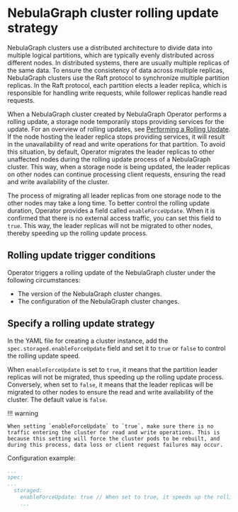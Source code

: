# NebulaGraph cluster rolling update strategy

NebulaGraph clusters use a distributed architecture to divide data into multiple logical partitions, which are typically evenly distributed across different nodes. In distributed systems, there are usually multiple replicas of the same data. To ensure the consistency of data across multiple replicas, NebulaGraph clusters use the Raft protocol to synchronize multiple partition replicas. In the Raft protocol, each partition elects a leader replica, which is responsible for handling write requests, while follower replicas handle read requests.

When a NebulaGraph cluster created by NebulaGraph Operator performs a rolling update, a storage node temporarily stops providing services for the update. For an overview of rolling updates, see [Performing a Rolling Update](https://kubernetes.io/docs/tutorials/kubernetes-basics/update/update-intro/). If the node hosting the leader replica stops providing services, it will result in the unavailability of read and write operations for that partition. To avoid this situation, by default, Operator migrates the leader replicas to other unaffected nodes during the rolling update process of a NebulaGraph cluster. This way, when a storage node is being updated, the leader replicas on other nodes can continue processing client requests, ensuring the read and write availability of the cluster.

The process of migrating all leader replicas from one storage node to the other nodes may take a long time. To better control the rolling update duration, Operator provides a field called `enableForceUpdate`. When it is confirmed that there is no external access traffic, you can set this field to `true`. This way, the leader replicas will not be migrated to other nodes, thereby speeding up the rolling update process.

## Rolling update trigger conditions

Operator triggers a rolling update of the NebulaGraph cluster under the following circumstances:

- The version of the NebulaGraph cluster changes.
- The configuration of the NebulaGraph cluster changes.

## Specify a rolling update strategy

In the YAML file for creating a cluster instance, add the `spec.storaged.enableForceUpdate` field and set it to `true` or `false` to control the rolling update speed.

When `enableForceUpdate` is set to `true`, it means that the partition leader replicas will not be migrated, thus speeding up the rolling update process. Conversely, when set to `false`, it means that the leader replicas will be migrated to other nodes to ensure the read and write availability of the cluster. The default value is `false`.

!!! warning
  
    When setting `enableForceUpdate` to `true`, make sure there is no traffic entering the cluster for read and write operations. This is because this setting will force the cluster pods to be rebuilt, and during this process, data loss or client request failures may occur.

Configuration example:

```yaml
...
spec:
...
  storaged:
    enableForceUpdate: true // When set to true, it speeds up the rolling update process.
    ...
```


